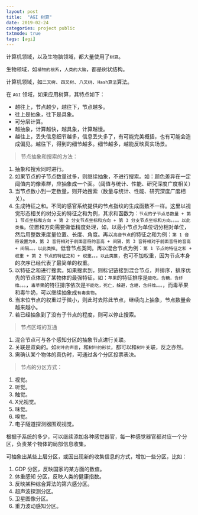 ```yaml
---
layout: post
title:  "AGI 树算"
date: 2019-02-24
categories: project public
txtmode: true
tags: [agi]
---
```


计算机领域，以及生物脑领域，都大量使用了`树算`。

生物领域，如`植物的根系`，`人类的大脑`，都是树状结构。

计算机领域，如`二叉树`、`四叉树`、`八叉树`、`Hash算法`算法。

在 `AGI` 领域，如果应用树算，其特点如下：

* 越往上，节点越少，越往下，节点越多。
* 往上是抽象，往下是具象。
* 可分层计算。
* 越抽象，计算越快，越具象，计算越慢。
* 越往上，丢失信息细节越多，信息丢失多了，有可能完美概括，也有可能会造成偏见。越往下，得到的细节越多。细节越多，越能反映真实场景。

> 节点抽象和搜索的方法：

1. 抽象和搜索同时进行。
2. 如果节点的子节点数量过多，则继续抽象，不进行搜索。如：颜色差异在一定阈值内的像素群，应抽象成一个面。（阈值与统计、性能、研究深度广度相关）
3. 当节点数小到一定数量，则开始搜索（数量与统计、性能、研究深度广度相关）。
4. 生成特征之和。不同的感官系统提供的节点指纹的生成函数不一样。这里以视觉形态相关的树分支的特征之和为例，其求和函数为：`节点的子节点总数量 + 第 1 节点坐标和方向 + 第 2 分支节点坐标和方向 + 第 3 分支节点坐标和方向。。。。以此类推`。位置和方向需要做低精度处理，如，以最小节点为单位切分相对单位，然后用整数来度量位置、长度、角度。再以`高音节点`的特征之和为例：`第 1 音符设置为0，第 2 音符相对于前面音符的音高 + 间隔，第 3 音符相对于前面音符的音高 + 间隔。。。以此类推`。低音节点类同。再以混合节点为例：`第 1 节点的特征之和 + 权重 + 第 2 节点的特征之和 + 权重。。。以此类推`，也可不加权重，因为节点本身的次序已经代表了最简单的权重。
5. 以特征之和进行搜索。如果搜索到，则标记链接到混合节点，并排序，排序优先的节点体现了某物体的最强特征，如：`苹果`的特征排序是`能吃，含糖，含纤维。。。`，`毒苹果`的特征排序依次是`不能吃，死亡，躲避，含糖，含纤维。。。`，而毒苹果和毒牛奶，可以继续抽象成`有毒食物`。
6. 当末位节点的权重过于微小，则此时去除此节点，继续向上抽象，节点数量会越来越小。
7. 若已经抽象到了没有子节点的程度，则可以停止搜索。

> 节点区域的互通

1. 混合节点可与各个感知分区的抽象节点进行关联。
2. 关联是双向的。如`树叶的声音`，和`树叶的形状`，都可以和`树叶`关联，反之亦然。
3. 需确认某个物体的真伪时，可通过各个分区投票表决。

> 节点的分区方式：

1. 视觉。
2. 听觉。
3. 触觉。
4. X光视觉。
5. 味觉。
6. 嗅觉。
7. 电子隧道探测器围观视觉。

根据子系统的多少，可以继续添加各种感觉器官，每一种感觉器官都对应一个分区，负责某个物体的局部信息收集。

可抽象出某些上层分区，或因出现新的收集信息的方式，增加一些分区，比如：

1. GDP 分区，反映国家的某方面的数值。
2. 体重感知 分区，反映人类的健康指数。
3. 反映某种综合算法的第六感分区。
4. 超声波探测分区。
5. 卫星图像分区。
6. 重力波动感知分区。